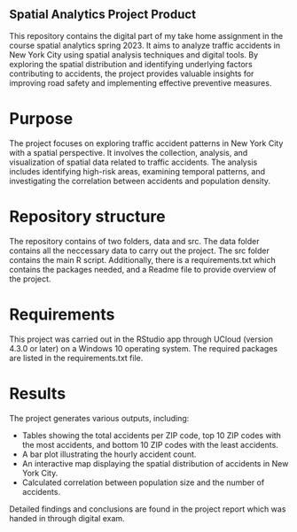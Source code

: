 ## Spatial Analytics Project Product
This repository contains the digital part of my take home assignment in the course spatial analytics spring 2023.
It aims to analyze traffic accidents in New York City using spatial analysis techniques and digital tools. By exploring the spatial distribution and identifying underlying factors contributing to accidents, the project provides valuable insights for improving road safety and implementing effective preventive measures.

# Purpose
The project focuses on exploring traffic accident patterns in New York City with a spatial perspective. It involves the collection, analysis, and visualization of spatial data related to traffic accidents. The analysis includes identifying high-risk areas, examining temporal patterns, and investigating the correlation between accidents and population density.

# Repository structure
The repository contains of two folders, data and src. The data folder contains all the neccessary data to carry out the project. The src folder contains the main R script.
Additionally, there is a requirements.txt which contains the packages needed, and a Readme file to provide overview of the project.

# Requirements
This project was carried out in the RStudio app through UCloud (version 4.3.0 or later) on a Windows 10 operating system.
The required packages are listed in the requirements.txt file.

# Results
The project generates various outputs, including:

- Tables showing the total accidents per ZIP code, top 10 ZIP codes with the most accidents, and bottom 10 ZIP codes with the least accidents.
- A bar plot illustrating the hourly accident count.
- An interactive map displaying the spatial distribution of accidents in New York City.
- Calculated correlation between population size and the number of accidents.

Detailed findings and conclusions are found in the project report which was handed in through digital exam.
